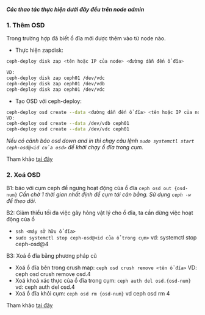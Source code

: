 _**Các thao tác thực hiện dưới đây đều trên node admin**_

### <a name="1" >1. Thêm OSD</a>
Trong trường hợp đã biết ổ đĩa mới được thêm vào từ node nào.
 - Thực hiện zapdisk:
 ```sh
 ceph-deploy disk zap <tên hoặc IP của node> <đường dẫn đến ổ đĩa>
 
 VD:
 ceph-deploy disk zap ceph01 /dev/vdc
 ceph-deploy disk zap ceph01 /dev/vdb
 ceph-deploy disk zap ceph01 /dev/vdc
 ```
 
 - Tạo OSD với ceph-deploy:
 ```sh
 ceph-deploy osd create --data <đường dẫn đến ổ đĩa> <tên hoặc IP của node>
 VD:
 ceph-deploy osd create --data /dev/vdb ceph01
 ceph-deploy osd create --data /dev/vdc ceph01
 ```
 
 _Nếu có cảnh báo osd down and in thì chạy câu lệnh `sudo systemctl start ceph-osd@<id của osd>` để khởi chạy ổ đĩa trong cụm._
 
Tham khảo [tại đây](https://github.com/uncelvel/tutorial-ceph/blob/master/docs/setup/ceph-nautilus.md#kh%E1%BB%9Fi-t%E1%BA%A1o-osd)

### <a name="2" >2. Xoá OSD</a>

B1: báo với cụm ceph để ngưng hoạt động của ổ đĩa
`ceph osd out {osd-num}`
_Cần chờ 1 thời gian nhất định để cụm tái cân bằng. Sử dụng `ceph -w` để theo dõi._

B2: Giảm thiểu tối đa việc gây hỏng vật lý cho ổ đĩa, ta cần dừng việc hoạt động của ổ
 - `ssh <máy sở hữu ổ đĩa>`
 - `sudo systemctl stop ceph-osd@<id của ổ trong cụm>` vd: systemctl stop ceph-osd@4 

B3: Xoá ổ đĩa bằng phương pháp cũ
 - Xoá ổ đĩa bên trong crush map: `ceph osd crush remove <tên ổ đĩa>` VD: ceph osd crush remove osd.4
 - Xoá khoá xác thực của ổ đĩa trong cụm: `ceph auth del osd.{osd-num}` vd: ceph auth del osd.4
 - Xoá ổ đĩa khỏi cụm: `ceph osd rm {osd-num}` vd ceph osd rm 4

Tham khảo [tại đây](https://docs.ceph.com/en/latest/rados/operations/add-or-rm-osds/#removing-osds-manual)

